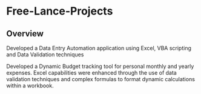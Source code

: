 # Free-Lance-Projects

## Overview 

Developed a Data Entry Automation application using Excel, VBA scripting and Data Validation techniques

Developed a Dynamic Budget tracking tool for personal monthly and yearly expenses. 
Excel capabilities were enhanced through the use of data validation techniques and complex formulas to format dynamic calculations within a workbook.
